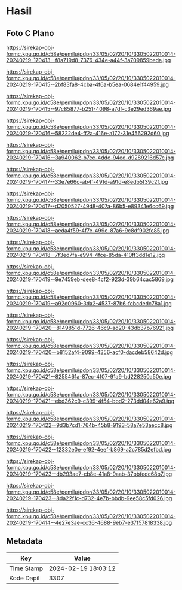 # Hasil

## Foto C Plano

https://sirekap-obj-formc.kpu.go.id/c58e/pemilu/pdpr/33/05/02/20/10/3305022010014-20240219-170413--f8a719d8-7376-434e-a44f-3a709859beda.jpg

https://sirekap-obj-formc.kpu.go.id/c58e/pemilu/pdpr/33/05/02/20/10/3305022010014-20240219-170415--2bf83fa8-4cba-4f6a-b5ea-0684e1f44959.jpg

https://sirekap-obj-formc.kpu.go.id/c58e/pemilu/pdpr/33/05/02/20/10/3305022010014-20240219-170415--97c85877-b251-4098-a7df-c3e29ed369ae.jpg

https://sirekap-obj-formc.kpu.go.id/c58e/pemilu/pdpr/33/05/02/20/10/3305022010014-20240219-170416--58222de4-ff2a-416e-a172-31e456292d60.jpg

https://sirekap-obj-formc.kpu.go.id/c58e/pemilu/pdpr/33/05/02/20/10/3305022010014-20240219-170416--3a940062-b7ec-4ddc-94ed-d9289216d57c.jpg

https://sirekap-obj-formc.kpu.go.id/c58e/pemilu/pdpr/33/05/02/20/10/3305022010014-20240219-170417--33e7e66c-ab4f-491d-a91d-e8edb5f39c2f.jpg

https://sirekap-obj-formc.kpu.go.id/c58e/pemilu/pdpr/33/05/02/20/10/3305022010014-20240219-170417--d2050527-49d8-407a-86b5-e89341e6cc69.jpg

https://sirekap-obj-formc.kpu.go.id/c58e/pemilu/pdpr/33/05/02/20/10/3305022010014-20240219-170418--aeda4f59-4f7e-499e-87a6-9c8df902fc85.jpg

https://sirekap-obj-formc.kpu.go.id/c58e/pemilu/pdpr/33/05/02/20/10/3305022010014-20240219-170418--7f3ed7fa-e994-4fce-85da-410ff3dd1e12.jpg

https://sirekap-obj-formc.kpu.go.id/c58e/pemilu/pdpr/33/05/02/20/10/3305022010014-20240219-170419--9e7459eb-dee8-4cf2-923d-39b64cac5869.jpg

https://sirekap-obj-formc.kpu.go.id/c58e/pemilu/pdpr/33/05/02/20/10/3305022010014-20240219-170419--a92d0960-3da2-4537-87b6-fcbcdedc78a1.jpg

https://sirekap-obj-formc.kpu.go.id/c58e/pemilu/pdpr/33/05/02/20/10/3305022010014-20240219-170420--8149851d-7726-46c9-ad20-43db37b76921.jpg

https://sirekap-obj-formc.kpu.go.id/c58e/pemilu/pdpr/33/05/02/20/10/3305022010014-20240219-170420--b8152af4-9099-4356-acf0-dacdeb58642d.jpg

https://sirekap-obj-formc.kpu.go.id/c58e/pemilu/pdpr/33/05/02/20/10/3305022010014-20240219-170421--8255461a-87ec-4f07-91a9-bd228250a50e.jpg

https://sirekap-obj-formc.kpu.go.id/c58e/pemilu/pdpr/33/05/02/20/10/3305022010014-20240219-170421--ebd362c9-c399-4f54-bbd2-273dd04e62a9.jpg

https://sirekap-obj-formc.kpu.go.id/c58e/pemilu/pdpr/33/05/02/20/10/3305022010014-20240219-170422--9d3b7cd1-764b-45b8-9193-58a7e53aecc8.jpg

https://sirekap-obj-formc.kpu.go.id/c58e/pemilu/pdpr/33/05/02/20/10/3305022010014-20240219-170422--12332e0e-ef92-4eef-b869-a2c785d2efbd.jpg

https://sirekap-obj-formc.kpu.go.id/c58e/pemilu/pdpr/33/05/02/20/10/3305022010014-20240219-170423--db293ae7-cb8e-41a8-9aab-37bbfedc68b7.jpg

https://sirekap-obj-formc.kpu.go.id/c58e/pemilu/pdpr/33/05/02/20/10/3305022010014-20240219-170423--8da22f1c-d732-4e7b-bbdb-9ee58c5fd026.jpg

https://sirekap-obj-formc.kpu.go.id/c58e/pemilu/pdpr/33/05/02/20/10/3305022010014-20240219-170414--4e27e3ae-cc36-4688-9eb7-e37f57818338.jpg


## Metadata

| Key        | Value               |
| ---------- | ------------------- |
| Time Stamp | 2024-02-19 18:03:12 |
| Kode Dapil | 3307                |



